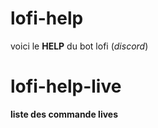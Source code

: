 # lofi-help
voici le **HELP** du bot lofi (*discord*)

# lofi-help-live
**liste des commande lives**
